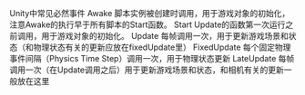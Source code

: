 Unity中常见必然事件
Awake 脚本实例被创建时调用，用于游戏对象的初始化，注意Awake的执行早于所有脚本的Start函数。
Start Update的函数第一次运行之前调用，用于游戏对象的初始化。
Update 每帧调用一次，用于更新游戏场景和状态（和物理状态有关的更新应放在fixedUpdate里）
FixedUpdate 每个固定物理事件间隔（Physics Time Step）调用一次，用于物理状态更新
LateUpdate 每帧调用一次（在Update调用之后）用于更新游戏场景和状态，和相机有关的更新一般放在这里